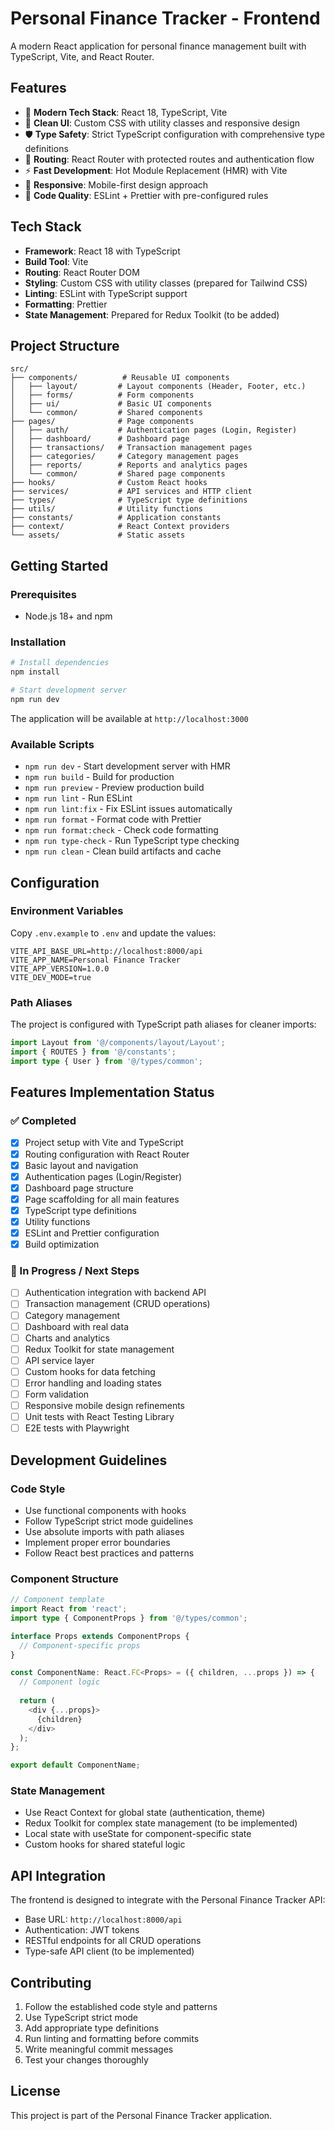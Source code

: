 # Personal Finance Tracker - Frontend

A modern React application for personal finance management built with TypeScript, Vite, and React Router.

## Features

- 🚀 **Modern Tech Stack**: React 18, TypeScript, Vite
- 🎨 **Clean UI**: Custom CSS with utility classes and responsive design
- 🛡️ **Type Safety**: Strict TypeScript configuration with comprehensive type definitions
- 🔄 **Routing**: React Router with protected routes and authentication flow
- ⚡ **Fast Development**: Hot Module Replacement (HMR) with Vite
- 📱 **Responsive**: Mobile-first design approach
- 🧹 **Code Quality**: ESLint + Prettier with pre-configured rules

## Tech Stack

- **Framework**: React 18 with TypeScript
- **Build Tool**: Vite
- **Routing**: React Router DOM
- **Styling**: Custom CSS with utility classes (prepared for Tailwind CSS)
- **Linting**: ESLint with TypeScript support
- **Formatting**: Prettier
- **State Management**: Prepared for Redux Toolkit (to be added)

## Project Structure

```
src/
├── components/          # Reusable UI components
│   ├── layout/         # Layout components (Header, Footer, etc.)
│   ├── forms/          # Form components
│   ├── ui/             # Basic UI components
│   └── common/         # Shared components
├── pages/              # Page components
│   ├── auth/           # Authentication pages (Login, Register)
│   ├── dashboard/      # Dashboard page
│   ├── transactions/   # Transaction management pages
│   ├── categories/     # Category management pages
│   ├── reports/        # Reports and analytics pages
│   └── common/         # Shared page components
├── hooks/              # Custom React hooks
├── services/           # API services and HTTP client
├── types/              # TypeScript type definitions
├── utils/              # Utility functions
├── constants/          # Application constants
├── context/            # React Context providers
└── assets/             # Static assets
```

## Getting Started

### Prerequisites

- Node.js 18+ and npm

### Installation

```bash
# Install dependencies
npm install

# Start development server
npm run dev
```

The application will be available at `http://localhost:3000`

### Available Scripts

- `npm run dev` - Start development server with HMR
- `npm run build` - Build for production
- `npm run preview` - Preview production build
- `npm run lint` - Run ESLint
- `npm run lint:fix` - Fix ESLint issues automatically
- `npm run format` - Format code with Prettier
- `npm run format:check` - Check code formatting
- `npm run type-check` - Run TypeScript type checking
- `npm run clean` - Clean build artifacts and cache

## Configuration

### Environment Variables

Copy `.env.example` to `.env` and update the values:

```env
VITE_API_BASE_URL=http://localhost:8000/api
VITE_APP_NAME=Personal Finance Tracker
VITE_APP_VERSION=1.0.0
VITE_DEV_MODE=true
```

### Path Aliases

The project is configured with TypeScript path aliases for cleaner imports:

```typescript
import Layout from '@/components/layout/Layout';
import { ROUTES } from '@/constants';
import type { User } from '@/types/common';
```

## Features Implementation Status

### ✅ Completed
- [x] Project setup with Vite and TypeScript
- [x] Routing configuration with React Router
- [x] Basic layout and navigation
- [x] Authentication pages (Login/Register)
- [x] Dashboard page structure
- [x] Page scaffolding for all main features
- [x] TypeScript type definitions
- [x] Utility functions
- [x] ESLint and Prettier configuration
- [x] Build optimization

### 🚧 In Progress / Next Steps
- [ ] Authentication integration with backend API
- [ ] Transaction management (CRUD operations)
- [ ] Category management
- [ ] Dashboard with real data
- [ ] Charts and analytics
- [ ] Redux Toolkit for state management
- [ ] API service layer
- [ ] Custom hooks for data fetching
- [ ] Error handling and loading states
- [ ] Form validation
- [ ] Responsive mobile design refinements
- [ ] Unit tests with React Testing Library
- [ ] E2E tests with Playwright

## Development Guidelines

### Code Style
- Use functional components with hooks
- Follow TypeScript strict mode guidelines
- Use absolute imports with path aliases
- Implement proper error boundaries
- Follow React best practices and patterns

### Component Structure
```typescript
// Component template
import React from 'react';
import type { ComponentProps } from '@/types/common';

interface Props extends ComponentProps {
  // Component-specific props
}

const ComponentName: React.FC<Props> = ({ children, ...props }) => {
  // Component logic
  
  return (
    <div {...props}>
      {children}
    </div>
  );
};

export default ComponentName;
```

### State Management
- Use React Context for global state (authentication, theme)
- Redux Toolkit for complex state management (to be implemented)
- Local state with useState for component-specific state
- Custom hooks for shared stateful logic

## API Integration

The frontend is designed to integrate with the Personal Finance Tracker API:

- Base URL: `http://localhost:8000/api`
- Authentication: JWT tokens
- RESTful endpoints for all CRUD operations
- Type-safe API client (to be implemented)

## Contributing

1. Follow the established code style and patterns
2. Use TypeScript strict mode
3. Add appropriate type definitions
4. Run linting and formatting before commits
5. Write meaningful commit messages
6. Test your changes thoroughly

## License

This project is part of the Personal Finance Tracker application.
